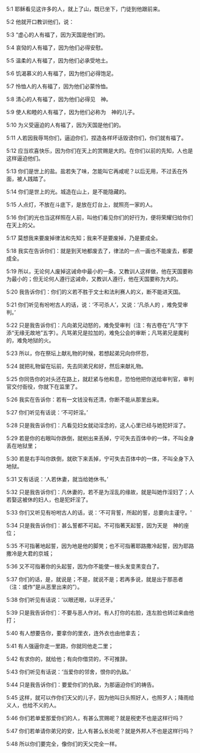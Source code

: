 <a id="1"></a>5:1  耶稣看见这许多的人，就上了山，既已坐下，门徒到他跟前来。  

<a id="2"></a>5:2  他就开口教训他们，说：  

<a id="3"></a>5:3  “虚心的人有福了，因为天国是他们的。  

<a id="4"></a>5:4  哀恸的人有福了，因为他们必得安慰。  

<a id="5"></a>5:5  温柔的人有福了，因为他们必承受地土。  

<a id="6"></a>5:6  饥渴慕义的人有福了，因为他们必得饱足。  

<a id="7"></a>5:7  怜恤人的人有福了，因为他们必蒙怜恤。  

<a id="8"></a>5:8  清心的人有福了，因为他们必得见　神。  

<a id="9"></a>5:9  使人和睦的人有福了，因为他们必称为　神的儿子。  

<a id="10"></a>5:10  为义受逼迫的人有福了，因为天国是他们的。  

<a id="11"></a>5:11  人若因我辱骂你们，逼迫你们，捏造各样坏话毁谤你们，你们就有福了。  

<a id="12"></a>5:12  应当欢喜快乐，因为你们在天上的赏赐是大的。在你们以前的先知，人也是这样逼迫他们。  

<a id="13"></a>5:13  你们是世上的盐。盐若失了味，怎能叫它再咸呢？以后无用，不过丢在外面，被人践踏了。  

<a id="14"></a>5:14  你们是世上的光。城造在山上，是不能隐藏的。  

<a id="15"></a>5:15  人点灯，不放在斗底下，是放在灯台上，就照亮一家的人。  

<a id="16"></a>5:16  你们的光也当这样照在人前，叫他们看见你们的好行为，便将荣耀归给你们在天上的父。  

<a id="17"></a>5:17  莫想我来要废掉律法和先知；我来不是要废掉，乃是要成全。  

<a id="18"></a>5:18  我实在告诉你们：就是到天地都废去了，律法的一点一画也不能废去，都要成全。  

<a id="19"></a>5:19  所以，无论何人废掉这诫命中最小的一条，又教训人这样做，他在天国要称为最小的；但无论何人遵行这诫命，又教训人遵行，他在天国要称为大的。  

<a id="20"></a>5:20  我告诉你们：你们的义若不胜于文士和法利赛人的义，断不能进天国。  

<a id="21"></a>5:21  你们听见有吩咐古人的话，说：‘不可杀人’，又说：‘凡杀人的 ，难免受审判。’  

<a id="22"></a>5:22  只是我告诉你们：凡向弟兄动怒的，难免受审判（注：有古卷在“凡”字下添“无缘无故地”五字）。凡骂弟兄是拉加的，难免公会的审断；凡骂弟兄是魔利的，难免地狱的火。  

<a id="23"></a>5:23  所以，你在祭坛上献礼物的时候，若想起弟兄向你怀怨，  

<a id="24"></a>5:24  就把礼物留在坛前，先去同弟兄和好，然后来献礼物。  

<a id="25"></a>5:25  你同告你的对头还在路上，就赶紧与他和息，恐怕他把你送给审判官，审判官交付衙役，你就下在监里了。  

<a id="26"></a>5:26  我实在告诉你：若有一文钱没有还清，你断不能从那里出来。  

<a id="27"></a>5:27  你们听见有话说：‘不可奸淫。’  

<a id="28"></a>5:28  只是我告诉你们：凡看见妇女就动淫念的，这人心里已经与她犯奸淫了。  

<a id="29"></a>5:29  若是你的右眼叫你跌倒，就剜出来丢掉，宁可失去百体中的一体，不叫全身丢在地狱里；  

<a id="30"></a>5:30  若是右手叫你跌倒，就砍下来丢掉，宁可失去百体中的一体，不叫全身下入地狱。  

<a id="31"></a>5:31  又有话说：‘人若休妻，就当给她休书。’  

<a id="32"></a>5:32  只是我告诉你们：凡休妻的，若不是为淫乱的缘故，就是叫她作淫妇了；人若娶这被休的妇人，也是犯奸淫了。  

<a id="33"></a>5:33  你们又听见有吩咐古人的话，说：‘不可背誓，所起的誓，总要向主谨守。'  

<a id="34"></a>5:34  只是我告诉你们：甚么誓都不可起。不可指著天起誓，因为天是　神的座位；  

<a id="35"></a>5:35  不可指著地起誓，因为地是他的脚凳；也不可指著耶路撒冷起誓，因为耶路撒冷是大君的京城；  

<a id="36"></a>5:36  又不可指著你的头起誓，因为你不能使一根头发变黑变白了。  

<a id="37"></a>5:37  你们的话，是，就说是；不是，就说不是；若再多说，就是出于那恶者（注：或作“是从恶里出来的”）。  

<a id="38"></a>5:38  你们听见有话说：‘以眼还眼，以牙还牙。’　  

<a id="39"></a>5:39  只是我告诉你们：不要与恶人作对。有人打你的右脸，连左脸也转过来由他打；  

<a id="40"></a>5:40  有人想要告你，要拿你的里衣，连外衣也由他拿去；  

<a id="41"></a>5:41  有人强逼你走一里路，你就同他走二里；  

<a id="42"></a>5:42  有求你的，就给他；有向你借贷的，不可推辞。  

<a id="43"></a>5:43  你们听见有话说：‘当爱你的邻舍，恨你的仇敌。’　  

<a id="44"></a>5:44  只是我告诉你们：要爱你们的仇敌，为那逼迫你们的祷告。　　  

<a id="45"></a>5:45  这样，就可以作你们天父的儿子，因为他叫日头照好人，也照歹人；降雨给义人，也给不义的人。  

<a id="46"></a>5:46  你们若单爱那爱你们的人，有甚么赏赐呢？就是税吏不也是这样行吗？  

<a id="47"></a>5:47  你们若单请你弟兄的安，比人有甚么长处呢？就是外邦人不也是这样行吗？  

<a id="48"></a>5:48  所以你们要完全，像你们的天父完全一样。  
